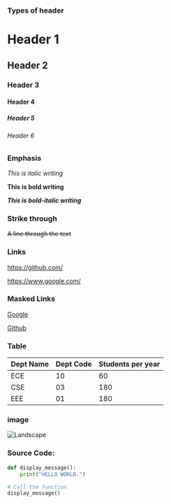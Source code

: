### Types of header

# Header 1

## Header 2

### Header 3

#### Header 4

##### Header 5

###### Header 6

### Emphasis

_This is italic writing_<br>

**This is bold writing**<br>

**_This is bold-italic writing_**<br>

### Strike through

~~A line through the text~~<br>

### Links

https://github.com/ <br>

https://www.google.com/ <br>

### Masked Links

[Google](https://www.google.com/) <br>

[Github](https://github.com/)

### Table

| Dept Name | Dept Code | Students per year |
| --------- | --------- | ----------------- |
| ECE       | 10        | 60                |
| CSE       | 03        | 180               |
| EEE       | 01        | 180               |

### image

![Landscape](https://wallpapers.com/images/high/genshin-impact-fantasy-sunset-scenery-i3v1rmx41gnu0cv7.webp)

### Source Code:

```python
def display_message():
    print("HELLO WORLD.")

# Call the function
display_message()
```
